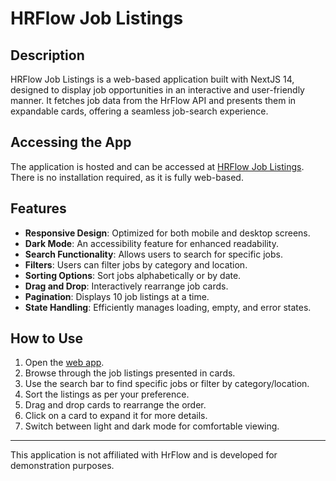 # HRFlow Job Listings

## Description

HRFlow Job Listings is a web-based application built with NextJS 14, designed to display job opportunities in an interactive and user-friendly manner. It fetches job data from the HrFlow API and presents them in expandable cards, offering a seamless job-search experience.

## Accessing the App

The application is hosted and can be accessed at [HRFlow Job Listings](https://hrflow-test-front.vercel.app/). There is no installation required, as it is fully web-based.

## Features

- **Responsive Design**: Optimized for both mobile and desktop screens.
- **Dark Mode**: An accessibility feature for enhanced readability.
- **Search Functionality**: Allows users to search for specific jobs.
- **Filters**: Users can filter jobs by category and location.
- **Sorting Options**: Sort jobs alphabetically or by date.
- **Drag and Drop**: Interactively rearrange job cards.
- **Pagination**: Displays 10 job listings at a time.
- **State Handling**: Efficiently manages loading, empty, and error states.

## How to Use

1. Open the [web app](https://hrflow-test-front.vercel.app/).
2. Browse through the job listings presented in cards.
3. Use the search bar to find specific jobs or filter by category/location.
4. Sort the listings as per your preference.
5. Drag and drop cards to rearrange the order.
6. Click on a card to expand it for more details.
7. Switch between light and dark mode for comfortable viewing.


---

This application is not affiliated with HrFlow and is developed for demonstration purposes.
